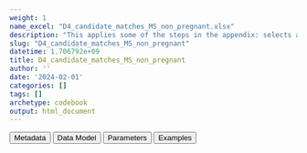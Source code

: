 ```yaml
---
weight: 1
name_excel: "D4_candidate_matches_MS_non_pregnant.xlsx"
description: "This applies some of the steps in the appendix: selects all the periods when women with MS are outside of the pregnancy cohort"
slug: "D4_candidate_matches_MS_non_pregnant"
datetime: 1.706792e+09
title: D4_candidate_matches_MS_non_pregnant
author: ''
date: '2024-02-01'
categories: []
tags: []
archetype: codebook
output: html_document
---
```


<div class="tab">
<button class="tablinks" onclick="openCity(event, &#39;Metadata&#39;)" id="defaultOpen">Metadata</button>
<button class="tablinks" onclick="openCity(event, &#39;Data Model&#39;)">Data Model</button>
<button class="tablinks" onclick="openCity(event, &#39;Parameters&#39;)">Parameters</button>
<button class="tablinks" onclick="openCity(event, &#39;Examples&#39;)">Examples</button>
</div>
<div class="tabcontent"></div>
